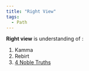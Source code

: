 ```yaml
---
title: "Right View"
tags:
  - Path
---
```


**Right view** is understanding of :

1. Kamma
2. Rebirt
3. [4 Noble Truths](4%20Noble%20Truths/4%20Noble%20Truths.md)


